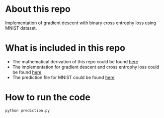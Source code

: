 # About this repo
Implementation of gradient descent with binary cross entrophy loss using MNIST dataset.

# What is included in this repo
* The mathematical derivation of this repo could be found [here](./formulation.pdf)
* The implementation for gradient descent and cross entrophy loss could be found [here](./gradient_descent.py)
* The prediction file for MNIST could be found [here](./predict.py)
# How to run the code
```
python prediction.py

```



